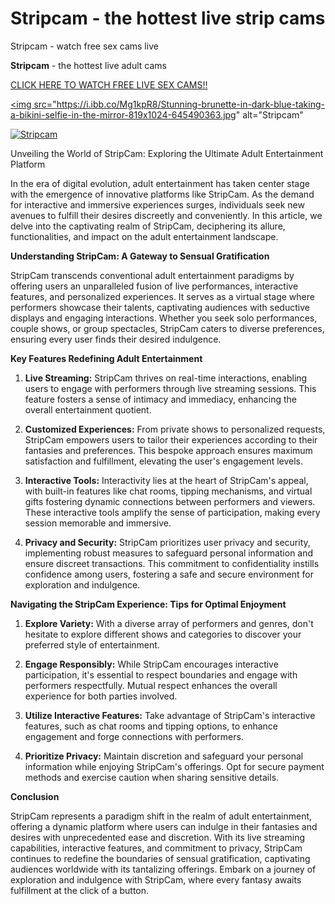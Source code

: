 # Stripcam - the hottest live strip cams
Stripcam - watch free sex cams live

<b>Stripcam</b> - the hottest live adult cams

<a href="https://bit.ly/4abjfPa">CLICK HERE TO WATCH FREE LIVE SEX CAMS!!</a>

<a href="https://bit.ly/4abjfPa"><img src="https://i.ibb.co/Mg1kpR8/Stunning-brunette-in-dark-blue-taking-a-bikini-selfie-in-the-mirror-819x1024-645490363.jpg" alt="Stripcam"</a>

<a href="(https://bit.ly/4abjfPa)"><img src="(https://i.ibb.co/Mg1kpR8/Stunning-brunette-in-dark-blue-taking-a-bikini-selfie-in-the-mirror-819x1024-645490363.jpg)" alt="Stripcam"></a>


Unveiling the World of StripCam: Exploring the Ultimate Adult Entertainment Platform

In the era of digital evolution, adult entertainment has taken center stage with the emergence of innovative platforms like StripCam. As the demand for interactive and immersive experiences surges, individuals seek new avenues to fulfill their desires discreetly and conveniently. In this article, we delve into the captivating realm of StripCam, deciphering its allure, functionalities, and impact on the adult entertainment landscape.

**Understanding StripCam: A Gateway to Sensual Gratification**

StripCam transcends conventional adult entertainment paradigms by offering users an unparalleled fusion of live performances, interactive features, and personalized experiences. It serves as a virtual stage where performers showcase their talents, captivating audiences with seductive displays and engaging interactions. Whether you seek solo performances, couple shows, or group spectacles, StripCam caters to diverse preferences, ensuring every user finds their desired indulgence.

**Key Features Redefining Adult Entertainment**

1. **Live Streaming:** StripCam thrives on real-time interactions, enabling users to engage with performers through live streaming sessions. This feature fosters a sense of intimacy and immediacy, enhancing the overall entertainment quotient.

2. **Customized Experiences:** From private shows to personalized requests, StripCam empowers users to tailor their experiences according to their fantasies and preferences. This bespoke approach ensures maximum satisfaction and fulfillment, elevating the user's engagement levels.

3. **Interactive Tools:** Interactivity lies at the heart of StripCam's appeal, with built-in features like chat rooms, tipping mechanisms, and virtual gifts fostering dynamic connections between performers and viewers. These interactive tools amplify the sense of participation, making every session memorable and immersive.

4. **Privacy and Security:** StripCam prioritizes user privacy and security, implementing robust measures to safeguard personal information and ensure discreet transactions. This commitment to confidentiality instills confidence among users, fostering a safe and secure environment for exploration and indulgence.

**Navigating the StripCam Experience: Tips for Optimal Enjoyment**

1. **Explore Variety:** With a diverse array of performers and genres, don't hesitate to explore different shows and categories to discover your preferred style of entertainment.

2. **Engage Responsibly:** While StripCam encourages interactive participation, it's essential to respect boundaries and engage with performers respectfully. Mutual respect enhances the overall experience for both parties involved.

3. **Utilize Interactive Features:** Take advantage of StripCam's interactive features, such as chat rooms and tipping options, to enhance engagement and forge connections with performers.

4. **Prioritize Privacy:** Maintain discretion and safeguard your personal information while enjoying StripCam's offerings. Opt for secure payment methods and exercise caution when sharing sensitive details.

**Conclusion**

StripCam represents a paradigm shift in the realm of adult entertainment, offering a dynamic platform where users can indulge in their fantasies and desires with unprecedented ease and discretion. With its live streaming capabilities, interactive features, and commitment to privacy, StripCam continues to redefine the boundaries of sensual gratification, captivating audiences worldwide with its tantalizing offerings. Embark on a journey of exploration and indulgence with StripCam, where every fantasy awaits fulfillment at the click of a button.
